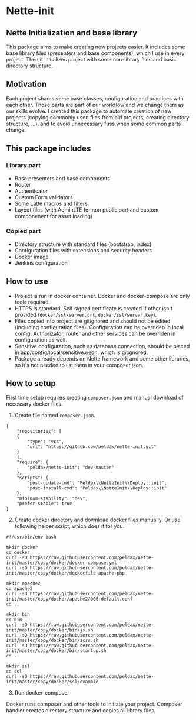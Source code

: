 # Nette-init

## Nette Initialization and base library

This package aims to make creating new projects easier. It includes some base library files (presenters and base components), which I use in every project. Then it initializes project with some non-library files and basic directory structure.

## Motivation

Each project shares some base classes, configuration and practices with each other. Those parts are part of our workflow and we change them as our skills evolve. I created this package to automate creation of new projects (copying commonly used files from old projects, creating directory structure, ...), and to avoid unnecessary fuss when some common parts change.

## This package includes 

### Library part

- Base presenters and base components
- Router
- Authenticator
- Custom Form validators
- Some Latte macros and filters
- Layout files (with AdminLTE for non public part and custom componenent for asset loading)

### Copied part

- Directory structure with standard files (bootstrap, index)
- Configuration files with extensions and security headers
- Docker image
- Jenkins configuration

## How to use

- Project is run in docker container. Docker and docker-compose are only tools required.
- HTTPS is standard. Self signed certificate is created if other isn't provided (`docker/ssl/server.crt`, `docker/ssl/server.key`).
- Files copied into project are gitignored and should not be edited (including configuration files). Configuration can be overriden in local config. Authorizator, router and other services can be overriden in configuration as well.
- Sensitive configuration, such as database connection, should be placed in app/config/local/sensitive.neon. which is gitignored.
- Package already depends on Nette framework and some other libraries, so it's not needed to list them in your composer.json.

## How to setup

First time setup requires creating `composer.json` and manual download of necessary docker files. 

1. Create file named `composer.json`.
```
{
    "repositories": [
    {
        "type": "vcs",
        "url": "https://github.com/peldax/nette-init.git"
    }
    ],
    "require": {
        "peldax/nette-init": "dev-master"
    },
    "scripts": {
        "post-update-cmd": "Peldax\\NetteInit\\Deploy::init",
        "post-install-cmd": "Peldax\\NetteInit\\Deploy::init"
    },
    "minimum-stability": "dev",
    "prefer-stable": true
}
```
2. Create docker directory and download docker files manually. Or use following helper script, which does it for you.
```
#!/usr/bin/env bash

mkdir docker
cd docker
curl -sO https://raw.githubusercontent.com/peldax/nette-init/master/copy/docker/docker-compose.yml
curl -sO https://raw.githubusercontent.com/peldax/nette-init/master/copy/docker/dockerfile-apache-php

mkdir apache2
cd apache2
curl -sO https://raw.githubusercontent.com/peldax/nette-init/master/copy/docker/apache2/000-default.conf
cd ..

mkdir bin
cd bin
curl -sO https://raw.githubusercontent.com/peldax/nette-init/master/copy/docker/bin/js.sh
curl -sO https://raw.githubusercontent.com/peldax/nette-init/master/copy/docker/bin/scss.sh
curl -sO https://raw.githubusercontent.com/peldax/nette-init/master/copy/docker/bin/startup.sh
cd ..

mkdir ssl
cd ssl
curl -sO https://raw.githubusercontent.com/peldax/nette-init/master/copy/docker/ssl/example
```
3. Run docker-compose.

Docker runs composer and other tools to initiate your project. Composer handler creates directory structure and copies all library files.

